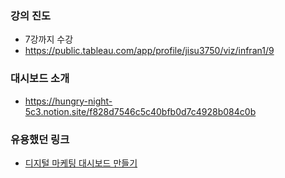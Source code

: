 ### 강의 진도
- 7강까지 수강
- https://public.tableau.com/app/profile/jisu3750/viz/infran1/9

### 대시보드 소개
- https://hungry-night-5c3.notion.site/f828d7546c5c40bfb0d7c4928b084c0b

### 유용했던 링크
- [디지털 마케팅 대시보드 만들기](http://tableauwiki.com/create-paidmarketingdashboard-digitalmarketing/)
